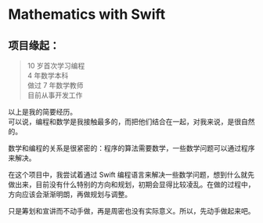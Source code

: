 # Mathematics with Swift

## 项目缘起：

> 10 岁首次学习编程    
> 4 年数学本科   
> 做过 7 年数学教师    
> 目前从事开发工作    

以上是我的简要经历。    
可以说，编程和数学是我接触最多的，而把他们结合在一起，对我来说，是很自然的。    

数学和编程的关系是很紧密的：程序的算法需要数学，一些数学问题可以通过程序来解决。    

在这个项目中，我尝试着通过 Swift 编程语言来解决一些数学问题，想到什么就先做出来，目前没有什么特别的方向和规划，初期会显得比较凌乱。在做的过程中，方向应该会渐渐明朗，再做规划与调整。    

只是筹划和宣讲而不动手做，再是周密也没有实际意义。所以，先动手做起来吧。
